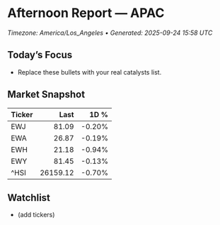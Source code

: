 # Afternoon Report — APAC
_Timezone: America/Los_Angeles • Generated: 2025-09-24 15:58 UTC_

## Today’s Focus
- Replace these bullets with your real catalysts list.

## Market Snapshot
| Ticker | Last | 1D % |
|---|---:|---:|
| EWJ | 81.09 | -0.20% |
| EWA | 26.87 | -0.19% |
| EWH | 21.18 | -0.94% |
| EWY | 81.45 | -0.13% |
| ^HSI | 26159.12 | -0.70% |

## Watchlist
- (add tickers)
